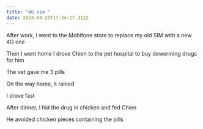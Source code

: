 ```yaml
---
title: "4G sim "
date: 2024-04-25T17:34:27.312Z
---
```


After work, I went to the Mobifone store to replace my old SIM with a new 4G one

Then I went home I drove Chien to the pet hospital to buy deworming drugs for him

The vet gave me 3 pills

On the way home, it rained

I drove fast

After dinner, I hid the drug in chicken and fed Chien

He avoided chicken pieces containing the pills
